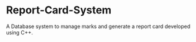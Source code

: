 # Report-Card-System
A Database system to manage marks and generate a report card developed using C++.
